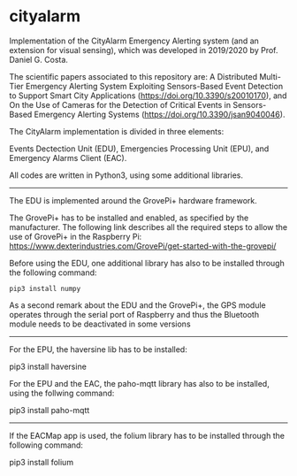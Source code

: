 # cityalarm
Implementation of the CityAlarm Emergency Alerting system (and an extension for visual sensing), which was developed in 2019/2020 by Prof. Daniel G. Costa.

The scientific papers associated to this repository are: A Distributed Multi-Tier Emergency Alerting System Exploiting Sensors-Based Event Detection to Support Smart City Applications (https://doi.org/10.3390/s20010170), and On the Use of Cameras for the Detection of Critical Events in Sensors-Based Emergency Alerting Systems (https://doi.org/10.3390/jsan9040046).

The CityAlarm implementation is divided in three elements:

Events Dectection Unit (EDU), Emergencies Processing Unit (EPU), and Emergency Alarms Client (EAC).

All codes are written in Python3, using some additional libraries.

*******************************************************************

The EDU is implemented around the GrovePi+ hardware framework.

The GrovePi+ has to be installed and enabled, as specified by the manufacturer. The following link describes all the required steps to allow the use of GrovePi+ in the Raspberry Pi: https://www.dexterindustries.com/GrovePi/get-started-with-the-grovepi/

Before using the EDU, one additional library has also to be installed through the following command:

```
pip3 install numpy
```

As a second remark about the EDU and the GrovePi+, the GPS module operates through the serial port of Raspberry and thus the Bluetooth module needs to be deactivated in some versions

*******************************************************************

For the EPU, the haversine lib has to be installed:

pip3 install haversine

For the EPU and the EAC, the paho-mqtt library has also to be installed, using the follwing command:

pip3 install paho-mqtt

*******************************************************************

If the EACMap app is used, the folium library has to be installed through the following command:

pip3 install folium
